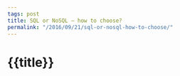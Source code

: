 ```yaml
---
tags: post
title: SQL or NoSQL – how to choose?
permalink: "/2016/09/21/sql-or-nosql-how-to-choose/"
---
```


# {{title}}
